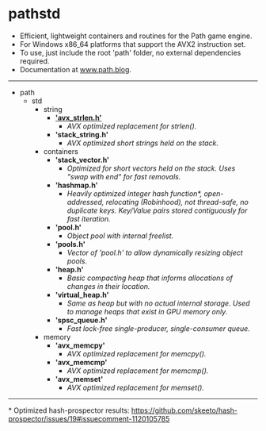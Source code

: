 # pathstd

* Efficient, lightweight containers and routines for the Path game engine.
* For Windows x86_64 platforms that support the AVX2 instruction set.
* To use, just include the root 'path' folder, no external dependencies required.
* Documentation at www.path.blog.

---------------------------

- path
  - std
    - string
      - <b>['avx_strlen.h'](https://path.blog/docs/avx_strlen.html)</b>
        - <i>AVX optimized replacement for strlen().</i>
      - <b>'stack_string.h'</b>
        - <i>AVX optimized short strings held on the stack.</i>
    - containers
      - <b>'stack_vector.h'</b>
        - <i>Optimized for short vectors held on the stack. Uses "swap with end" for fast removals.</b></i>
      - <b>'hashmap.h'</b>
        - <i>Heavily optimized integer hash function*, open-addressed, relocating (Robinhood), not thread-safe, no duplicate keys. Key/Value pairs stored contiguously for fast iteration.</i>
      - <b>'pool.h'</b>
        - <i>Object pool with internal freelist.</i>
      - <b>'pools.h'</b>
        - <i>Vector of 'pool.h' to allow dynamically resizing object pools.</i>
      - <b>'heap.h'</b>
        - <i>Basic compacting heap that informs allocations of changes in their location.</i>
      - <b>'virtual_heap.h'</b>
        - <i>Same as heap but with no actual internal storage. Used to manage heaps that exist in GPU memory only.</i>
      - <b>'spsc_queue.h'</b>
        - <i>Fast lock-free single-producer, single-consumer queue.</i>
    - memory
      - <b>'avx_memcpy'</b>
        - <i>AVX optimized replacement for memcpy().</i>
      - <b>'avx_memcmp'</b>
        - <i>AVX optimized replacement for memcmp().</i>
      - <b>'avx_memset'</b>
        - <i>AVX optimized replacement for memset().</i>

---------------------------

\* Optimized hash-prospector results: https://github.com/skeeto/hash-prospector/issues/19#issuecomment-1120105785
